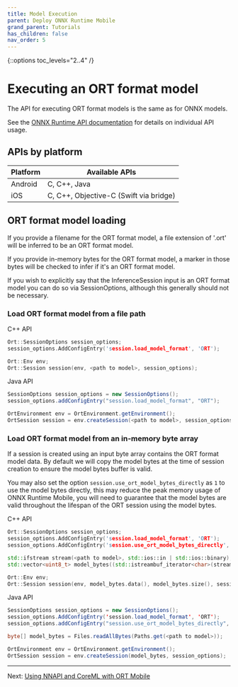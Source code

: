 ```yaml
---
title: Model Execution
parent: Deploy ONNX Runtime Mobile
grand_parent: Tutorials
has_children: false
nav_order: 5
---
```

{::options toc_levels="2..4" /}

# Executing an ORT format model

The API for executing ORT format models is the same as for ONNX models.

See the [ONNX Runtime API documentation](../../api) for details on individual API usage.

## APIs by platform


| Platform | Available APIs |
|----------|----------------|
| Android | C, C++, Java |
| iOS | C, C++, Objective-C (Swift via bridge) |

## ORT format model loading

If you provide a filename for the ORT format model, a file extension of '.ort' will be inferred to be an ORT format model.

If you provide in-memory bytes for the ORT format model, a marker in those bytes will be checked to infer if it's an ORT format model.

If you wish to explicitly say that the InferenceSession input is an ORT format model you can do so via SessionOptions, although this generally should not be necessary.

### Load ORT format model from a file path

C++ API
```c++
Ort::SessionOptions session_options;
session_options.AddConfigEntry('session.load_model_format', 'ORT');

Ort::Env env;
Ort::Session session(env, <path to model>, session_options);
```

Java API
```java
SessionOptions session_options = new SessionOptions();
session_options.addConfigEntry("session.load_model_format", "ORT");

OrtEnvironment env = OrtEnvironment.getEnvironment();
OrtSession session = env.createSession(<path to model>, session_options);
```

### Load ORT format model from an in-memory byte array

If a session is created using an input byte array contains the ORT format model data. By default we will copy the model bytes at the time of session creation to ensure the model bytes buffer is valid.

You may also set the option `session.use_ort_model_bytes_directly` as `1` to use the model bytes directly, this may reduce the peak memory usage of ONNX Runtime Mobile, you will need to guarantee that the model bytes are valid throughout the lifespan of the ORT session using the model bytes.

C++ API
```c++
Ort::SessionOptions session_options;
session_options.AddConfigEntry('session.load_model_format', 'ORT');
session_options.AddConfigEntry('session.use_ort_model_bytes_directly', '1');

std::ifstream stream(<path to model>, std::ios::in | std::ios::binary);
std::vector<uint8_t> model_bytes((std::istreambuf_iterator<char>(stream)), std::istreambuf_iterator<char>());

Ort::Env env;
Ort::Session session(env, model_bytes.data(), model_bytes.size(), session_options);
```

Java API
```java
SessionOptions session_options = new SessionOptions();
session_options.AddConfigEntry('session.load_model_format', 'ORT');
session_options.addConfigEntry("session.use_ort_model_bytes_directly", "1");

byte[] model_bytes = Files.readAllBytes(Paths.get(<path to model>));

OrtEnvironment env = OrtEnvironment.getEnvironment();
OrtSession session = env.createSession(model_bytes, session_options);
```

------

Next: [Using NNAPI and CoreML with ORT Mobile](./using-nnapi-coreml-with-ort-mobile.md)
